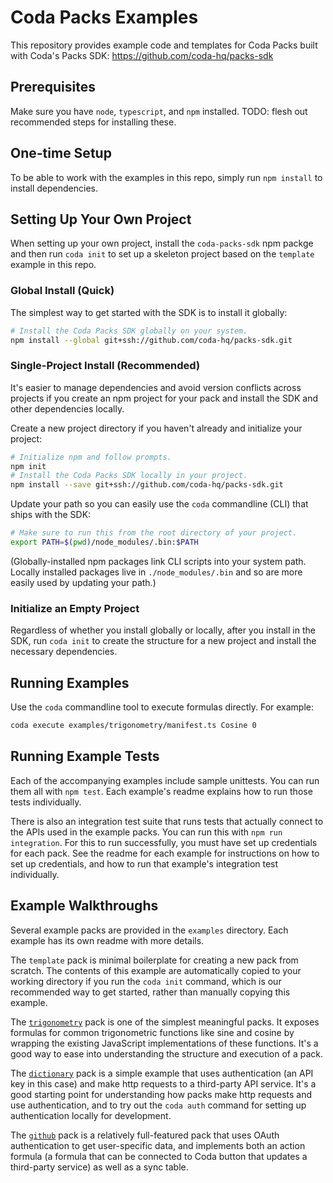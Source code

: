 # Coda Packs Examples

This repository provides example code and templates for Coda Packs built with Coda's Packs SDK:
https://github.com/coda-hq/packs-sdk

## Prerequisites

Make sure you have `node`, `typescript`, and `npm` installed. TODO: flesh out recommended steps for installing these.

## One-time Setup

To be able to work with the examples in this repo, simply run `npm install` to install dependencies.

## Setting Up Your Own Project

When setting up your own project, install the `coda-packs-sdk` npm packge and then run `coda init`
to set up a skeleton project based on the `template` example in this repo.

### Global Install (Quick)

The simplest way to get started with the SDK is to install it globally:

```bash
# Install the Coda Packs SDK globally on your system.
npm install --global git+ssh://github.com/coda-hq/packs-sdk.git
```

### Single-Project Install (Recommended)

It's easier to manage dependencies and avoid version conflicts across projects
if you create an npm project for your pack and install the SDK and other dependencies
locally.

Create a new project directory if you haven't already and initialize your project:

```bash
# Initialize npm and follow prompts.
npm init
# Install the Coda Packs SDK locally in your project.
npm install --save git+ssh://github.com/coda-hq/packs-sdk.git
```

Update your path so you can easily use the `coda` commandline (CLI) that ships with the SDK:

```bash
# Make sure to run this from the root directory of your project.
export PATH=$(pwd)/node_modules/.bin:$PATH
```

(Globally-installed npm packages link CLI scripts into your system path. Locally installed packages
live in `./node_modules/.bin` and so are more easily used by updating your path.)

### Initialize an Empty Project

Regardless of whether you install globally or locally, after you install in the SDK,
run `coda init` to create the structure for a new project and install the necessary dependencies.

## Running Examples

Use the `coda` commandline tool to execute formulas directly. For example:

```bash
coda execute examples/trigonometry/manifest.ts Cosine 0
```

## Running Example Tests

Each of the accompanying examples include sample unittests. You can run them all with `npm test`.
Each example's readme explains how to run those tests individually.

There is also an integration test suite that runs tests that actually connect to the
APIs used in the example packs. You can run this with `npm run integration`. For this
to run successfully, you must have set up credentials for each pack. See the readme
for each example for instructions on how to set up credentials, and how to
run that example's integration test individually.

## Example Walkthroughs

Several example packs are provided in the `examples` directory. Each example has its
own readme with more details.

The `template` pack is minimal boilerplate for creating
a new pack from scratch. The contents of this example are automatically copied to your
working directory if you run the `coda init` command, which is our recommended way to get
started, rather than manually copying this example.

The [`trigonometry`](examples/trigonometry/README.md) pack is one of the simplest meaningful
packs. It exposes formulas for common trigonometric functions like sine and cosine by wrapping
the existing JavaScript implementations of these functions. It's a good way to ease into
understanding the structure and execution of a pack.

The [`dictionary`](examples/dictionary/README.md) pack is a simple example that uses authentication
(an API key in this case) and make http requests to a third-party API service. It's a good
starting point for understanding how packs make http requests and use authentication,
and to try out the `coda auth` command for setting up authentication locally for development.

The [`github`](examples/github/README.md) pack is a relatively full-featured pack that uses
OAuth authentication to get user-specific data, and implements both an action formula
(a formula that can be connected to Coda button that updates a third-party service)
as well as a sync table.
